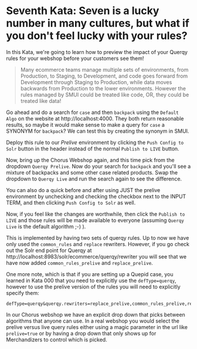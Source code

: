 # Seventh Kata: Seven is a lucky number in many cultures, but what if you don't feel lucky with your rules?

In this Kata, we're going to learn how to preview the impact of your Querqy rules for your webshop before your customers see them!

> Many ecommerce teams manage multiple sets of environments, from Production, to Staging, to Development, and code goes forward from Development through Staging to Production, while data moves backwards from Production to the lower environments.   However the rules managed by SMUI could be treated like code, OR, they could be treated like data!

Go ahead and do a search for `case` and then `backpack` using the `Default Algo` on the website at http://localhost:4000.   They both return reasonable results, so maybe it would make sense to make a query for `case` a SYNONYM for `backpack`?   We can test this by creating the synonym in SMUI.  

Deploy this rule to our *Prelive* environment by clicking the `Push Config to Solr` button in the header instead of the normal `Publish to LIVE` button.   

Now, bring up the Chorus Webshop again, and this time pick from the dropdown `Querqy Prelive`.   Now do your search for `backpack` and you'll see a mixture of backpacks and some other case related products.   Swap the dropdown to `Querqy Live` and run the search again to see the difference.   

You can also do a quick before and after using JUST the prelive environment by unchecking and checking the checkbox next to the INPUT TERM, and then clicking `Push Config to Solr` as well.

Now, if you feel like the changes are worthwhile, then click the `Publish to LIVE` and those rules will be made available to everyone (assuming `Querqy Live` is the default algorithm ;-) ).

This is implemented by having two sets of querqy rules.   Up to now we have only used the `common_rules` and `replace` rewriters.   However, if you go check out the Solr end point for Querqy at http://localhost:8983/solr/ecommerce/querqy/rewriter you will see that we have now added `common_rules_prelive` and `replace_prelive`.

One more note, which is that if you are setting up a Quepid case, you learned in Kata 000 that you need to explicitly use the `defType=querqy`, however to use the prelive version of the rules you will need to explicitly specify them:

```
defType=querqy&querqy.rewriters=replace_prelive,common_rules_prelive,regex_screen_protectors
```

In our Chorus webshop we have an explicit drop down that picks between algorithms that anyone can use. In a real
webshop you would select the prelive versus live query rules either using a magic parameter in the url like `prelive=true` or by having a drop down that only shows up for Merchandizers to control which is picked.
